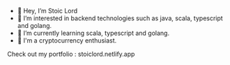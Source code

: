 - 👋 Hey, I’m Stoic Lord
- 👀 I’m interested in backend technologies such as java, scala, typescript and golang.
- 🌱 I’m currently learning scala, typescript and golang.
- 🌱 I'm a cryptocurrency enthusiast.

Check out my portfolio : stoiclord.netlify.app

